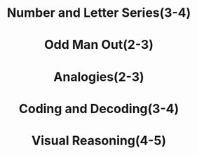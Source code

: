 # <p style="text-align: center;">Number and Letter Series(3-4)</p>

# <p style="text-align: center;">Odd Man Out(2-3)</p>

# <p style="text-align: center;">Analogies(2-3)</p>

# <p style="text-align: center;">Coding and Decoding(3-4)</p>

# <p style="text-align: center;">Visual Reasoning(4-5)</p>